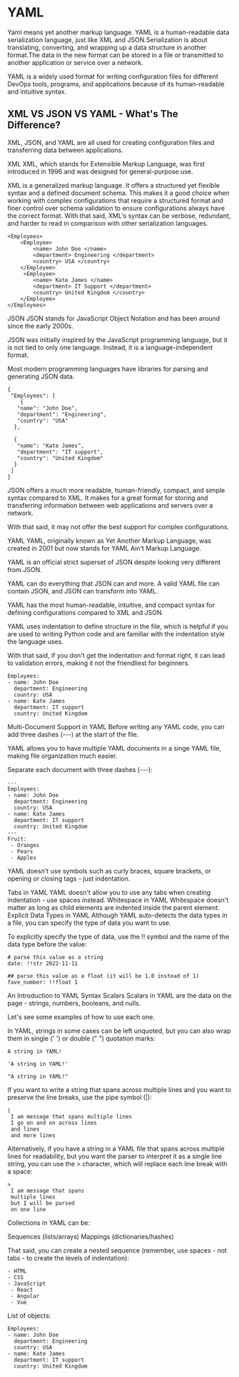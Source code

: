 # YAML

Yaml means yet another markup language. YAML is a human-readable data serialization language, just like XML and JSON.Serialization is about translating, converting, and wrapping up a data structure in another format.The data in the new format can be stored in a file or transmitted to another application or service over a network.

YAML is a widely used format for writing configuration files for different DevOps tools, programs, and applications because of its human-readable and intuitive syntax.

## XML VS JSON VS YAML - What's The Difference?

XML, JSON, and YAML are all used for creating configuration files and transferring data between applications.

XML
XML, which stands for Extensible Markup Language, was first introduced in 1996 and was designed for general-purpose use.

XML is a generalized markup language. It offers a structured yet flexible syntax and a defined document schema. This makes it a good choice when working with complex configurations that require a structured format and finer control over schema validation to ensure configurations always have the correct format.
With that said, XML's syntax can be verbose, redundant, and harder to read in comparison with other serialization languages.

```
<Employees>
    <Employee> 
        <name> John Doe </name>
        <department> Engineering </department>
        <country> USA </country>
    </Employee>
     <Employee> 
        <name> Kate James </name>
        <department> IT Support </department>
        <country> United Kingdom </country>
    </Employee>
</Employees>
```

JSON
JSON stands for JavaScript Object Notation and has been around since the early 2000s.

JSON was initially inspired by the JavaScript programming language, but it is not tied to only one language. Instead, it is a language-independent format.

Most modern programming languages have libraries for parsing and generating JSON data.

```
{
 "Employees": [
    {
   "name": "John Doe",
   "department": "Engineering",
   "country": "USA"
  },

  {
   "name": "Kate James",
   "department": "IT support",
   "country": "United Kingdom"
  }
 ]
}
```

JSON offers a much more readable, human-friendly, compact, and simple syntax compared to XML. It makes for a great format for storing and transferring information between web applications and servers over a network.

With that said, it may not offer the best support for complex configurations.

YAML
YAML, originally known as Yet Another Markup Language, was created in 2001 but now stands for YAML Ain't Markup Language.

YAML is an official strict superset of JSON despite looking very different from JSON.

YAML can do everything that JSON can and more. A valid YAML file can contain JSON, and JSON can transform into YAML.

YAML has the most human-readable, intuitive, and compact syntax for defining configurations compared to XML and JSON.

YAML uses indentation to define structure in the file, which is helpful if you are used to writing Python code and are familiar with the indentation style the language uses.

With that said, if you don't get the indentation and format right, it can lead to validation errors, making it not the friendliest for beginners.

```
Employees:
- name: John Doe
  department: Engineering
  country: USA
- name: Kate James
  department: IT support
  country: United Kingdom
```

Multi-Document Support in YAML
Before writing any YAML code, you can add three dashes (---) at the start of the file.

YAML allows you to have multiple YAML documents in a singe YAML file, making file organization much easier.

Separate each document with three dashes (---):

```
---
Employees:
- name: John Doe
  department: Engineering
  country: USA
- name: Kate James
  department: IT support
  country: United Kingdom
---
Fruit:
 - Oranges
 - Pears
 - Apples
```

YAML doesn't use symbols such as curly braces, square brackets, or opening or closing tags - just indentation.

Tabs in YAML
YAML doesn't allow you to use any tabs when creating indentation - use spaces instead.
Whitespace in YAML
Whitespace doesn't matter as long as child elements are indented inside the parent element.
Explicit Data Types in YAML
Although YAML auto-detects the data types in a file, you can specify the type of data you want to use.

To explicitly specify the type of data, use the !! symbol and the name of the data type before the value:

```
# parse this value as a string
date: !!str 2022-11-11

## parse this value as a float (it will be 1.0 instead of 1)
fave_number: !!float 1
```
An Introduction to YAML Syntax
Scalars
Scalars in YAML are the data on the page - strings, numbers, booleans, and nulls.

Let's see some examples of how to use each one.

In YAML, strings in some cases can be left unquoted, but you can also wrap them in single (' ') or double (" ") quotation marks:
```
A string in YAML!

'A string in YAML!'

"A string in YAML!"
```

If you want to write a string that spans across multiple lines and you want to preserve the line breaks, use the pipe symbol (|):
```
|
 I am message that spans multiple lines
 I go on and on across lines
 and lines
 and more lines
```

Alternatively, if you have a string in a YAML file that spans across multiple lines for readability, but you want the parser to interpret it as a single line string, you can use the > character, which will replace each line break with a space:
```
>
 I am message that spans
 multiple lines
 but I will be parsed
 on one line
```

Collections in YAML can be:

Sequences (lists/arrays)
Mappings (dictionaries/hashes)

That said, you can create a nested sequence (remember, use spaces - not tabs - to create the levels of indentation):
```
- HTML
- CSS
- JavaScript
 - React
 - Angular
 - Vue
```

List of objects:
```
Employees:
- name: John Doe
  department: Engineering
  country: USA
- name: Kate James
  department: IT support
  country: United Kingdom
```
